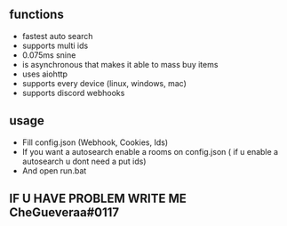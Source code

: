 ## functions
- fastest auto search
- supports multi ids
- 0.075ms snine
- is asynchronous that makes it able to mass buy items
- uses aiohttp
- supports every device (linux, windows, mac)
- supports discord webhooks

## usage
- Fill  config.json (Webhook, Cookies, Ids)
- If you want a autosearch enable a rooms on config.json ( if u enable a autosearch u dont need a put ids)
- And open run.bat
## IF U HAVE PROBLEM WRITE ME CheGueveraa#0117
